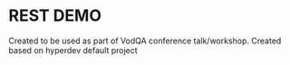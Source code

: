 REST DEMO
=========

Created to be used as part of VodQA conference talk/workshop. Created based on hyperdev default project

